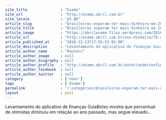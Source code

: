 ```yaml
---
site_title               : "Exame"
site_url                 : "http://exame.abril.com.br"
site_locale              : "pt_BR"
article_slug             : "brasileiros-esperam-ter-mais-dinheiro-em-2017"
article_title            : "Brasileiros esperam ter mais dinheiro em 2017"
article_image            : "https://abrilexame.files.wordpress.com/2016/10/size_960_16_9_dinheiro12.jpg?quality=70&strip=all&w=960"
article_url              : "http://exame.abril.com.br/seu-dinheiro/75-dos-brasileiros-esperam-ter-mais-dinheiro-em-2017/"
article_published_at     : "2016-12-13T17:55:53-02:00"
article_description      : "Levantamento do aplicativo de finanças GuiaBolso mostra que percentual de otimistas diminuiu em relação ao ano passado, mas segue elevado..."
article_author_name      : "Reuters"
article_author_image     : null
article_author_biography : null
article_author_profile   : "http://exame.abril.com.br/autor/andersonfigo/"
article_author_facebook  : null
article_author_twitter   : null
category                 : ['news']
tags                     : ['Exame']
permalink                : "/:categories/brasileiros-esperam-ter-mais-dinheiro-em-2017/"
layout                   : post
---
```


Levantamento do aplicativo de finanças GuiaBolso mostra que percentual de otimistas diminuiu em relação ao ano passado, mas segue elevado...
